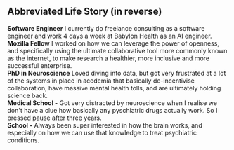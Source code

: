 ## Abbreviated Life Story (in reverse)
**Software Engineer** I currently do freelance consulting as a software engineer and work 4 days a week at Babylon Health as an AI engineer.
**Mozilla Fellow** I worked on how we can leverage the power of openness, and specifically using the ultimate collaborative tool more commonly known as the internet, to make research a healthier, more inclusive and more successful enterprise.  
**PhD in Neuroscience** Loved diving into data, but got very frustrated at a lot of the systems in place in acedemia that basically de-incentivise collaboration, have massive mental health tolls, and are ultimately holding science back.  
**Medical School -** Got very distracted by neuroscience when I realise we don't have a clue how basically any pyschiatric drugs actually work. So I pressed pause after three years.  
**School -** Always been super interested in how the brain works, and especially on how we can use that knowledge to treat psychiatric conditions.  

